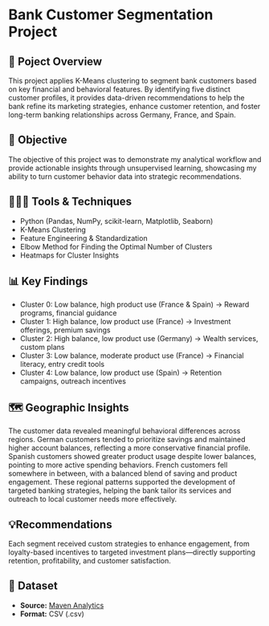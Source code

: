 # Bank Customer Segmentation Project

## 📌 Poject Overview
This project applies K-Means clustering to segment bank customers based on key financial and behavioral features. By identifying five distinct customer profiles, it provides data-driven recommendations to help the bank refine its marketing strategies, enhance customer retention, and foster long-term banking relationships across Germany, France, and Spain. 

## 🎯 Objective
The objective of this project was to demonstrate my analytical workflow and provide actionable insights through unsupervised learning, showcasing my ability to turn customer behavior data into strategic recommendations. 

## 👩🏻‍💻 Tools & Techniques
* Python (Pandas, NumPy, scikit-learn, Matplotlib, Seaborn)
* K-Means Clustering
* Feature Engineering & Standardization
* Elbow Method for Finding the Optimal Number of Clusters
* Heatmaps for Cluster Insights

## 📊 Key Findings
* Cluster 0: Low balance, high product use (France & Spain) → Reward programs, financial guidance
* Cluster 1: High balance, low product use (France) → Investment offerings, premium savings
* Cluster 2: High balance, low product use (Germany) → Wealth services, custom plans
* Cluster 3: Low balance, moderate product use (France) → Financial literacy, entry credit tools
* Cluster 4: Low balance, low product use (Spain) → Retention campaigns, outreach incentives

## 🗺️ Geographic Insights
The customer data revealed meaningful behavioral differences across regions. German customers tended to prioritize savings and maintained higher account balances, reflecting a more conservative financial profile. Spanish customers showed greater product usage despite lower balances, pointing to more active spending behaviors. French customers fell somewhere in between, with a balanced blend of saving and product engagement. These regional patterns supported the development of targeted banking strategies, helping the bank tailor its services and outreach to local customer needs more effectively.

## 💡Recommendations
Each segment received custom strategies to enhance engagement, from loyalty-based incentives to targeted investment plans—directly supporting retention, profitability, and customer satisfaction.

## 📄 Dataset 
* **Source:** [Maven Analytics](https://www.mavenanalytics.io/)  
* **Format:** CSV (.csv)



